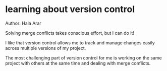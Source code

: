 # learning about version control
Author: Hala Arar

Solving merge conflicts takes conscious effort, but I can do it!

I like that version control allows me to track and manage changes easily across multiple versions of my project.

The most challenging part of version control for me is working on the same project with others at the same time and dealing with merge conflicts. 